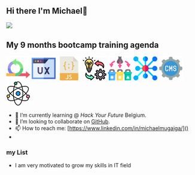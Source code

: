 ## Hi there I'm Michael👋
![](https://github-profile-trophy.vercel.app/?username=ryo-ma&theme=onedark)

## My 9 months bootcamp training agenda

![Agile Development](/imgaes/agile.png)
![UX/UI DESIGN](/imgaes/ux.png)
![JavaScript](/imgaes/javascript.png)
![Behavior, strategy, implementation](/imgaes/implementation.png)
![Separation of Concern](/imgaes/separation.png)
![Asychronous Programming](/imgaes/asyc.png)
![Headless CMS](/imgaes/cms.png)
![Component Based Design /React](/imgaes/science.png)



- 🌱 I’m currently learning  @ *Hack Your Future* Belgium.
- 👯 I’m looking to collaborate on [GitHub]().
- 📫 How to reach me: [https://www.linkedin.com/in/michaelmugaiga/]()
- 
  
### my List

- I am very motivated to grow my skills in IT field